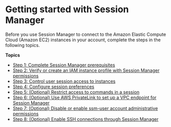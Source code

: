 # Getting started with Session Manager<a name="session-manager-getting-started"></a>

Before you use Session Manager to connect to the Amazon Elastic Compute Cloud \(Amazon EC2\) instances in your account, complete the steps in the following topics\.

**Topics**
+ [Step 1: Complete Session Manager prerequisites](session-manager-prerequisites.md)
+ [Step 2: Verify or create an IAM instance profile with Session Manager permissions](session-manager-getting-started-instance-profile.md)
+ [Step 3: Control user session access to instances](session-manager-getting-started-restrict-access.md)
+ [Step 4: Configure session preferences](session-manager-getting-started-configure-preferences.md)
+ [Step 5: \(Optional\) Restrict access to commands in a session](session-manager-restrict-command-access.md)
+ [Step 6: \(Optional\) Use AWS PrivateLink to set up a VPC endpoint for Session Manager](session-manager-getting-started-privatelink.md)
+ [Step 7: \(Optional\) Disable or enable ssm\-user account administrative permissions](session-manager-getting-started-ssm-user-permissions.md)
+ [Step 8: \(Optional\) Enable SSH connections through Session Manager](session-manager-getting-started-enable-ssh-connections.md)